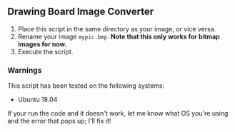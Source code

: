 ## Drawing Board Image Converter

1. Place this script in the same directory as your image, or vice versa.
1. Rename your image `mypic.bmp`.  **Note that this only works for bitmap images for now.**
1. Execute the script.

### Warnings
This script has been tested on the following systems:
- Ubuntu 18.04

If your run the code and it doesn't work, let me know what OS you're using and the error that pops up; I'll fix it!
